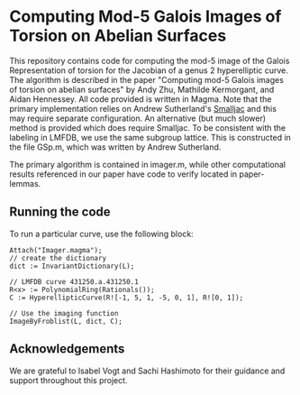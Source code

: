 # Computing Mod-5 Galois Images of Torsion on Abelian Surfaces

This repository contains code for computing the mod-5 image of the Galois Representation of torsion for the Jacobian of a genus 2 hyperelliptic curve.
The algorithm is described in the paper "Computing mod-5 Galois images of torsion on abelian surfaces" by Andy Zhu, Mathilde Kermorgant, and Aidan Hennessey.
All code provided is written in Magma.
Note that the primary implementation relies on Andrew Sutherland's [Smalljac](https://math.mit.edu/~drew/smalljac.html) and this may require separate configuration.
An alternative (but much slower) method is provided which does require Smalljac.
To be consistent with the labeling in LMFDB, we use the same subgroup lattice. This is constructed in the file GSp.m, which was written by Andrew Sutherland.

The primary algorithm is contained in imager.m, while other computational results referenced in our paper have code to verify located in paper-lemmas.

## Running the code

To run a particular curve, use the following block:
```magma
Attach("Imager.magma");
// create the dictionary
dict := InvariantDictionary(L);

// LMFDB curve 431250.a.431250.1
R<x> := PolynomialRing(Rationals());
C := HyperellipticCurve(R![-1, 5, 1, -5, 0, 1], R![0, 1]);

// Use the imaging function
ImageByFroblist(L, dict, C);
```  

## Acknowledgements

We are grateful to Isabel Vogt and Sachi Hashimoto for their guidance and support throughout this project.
